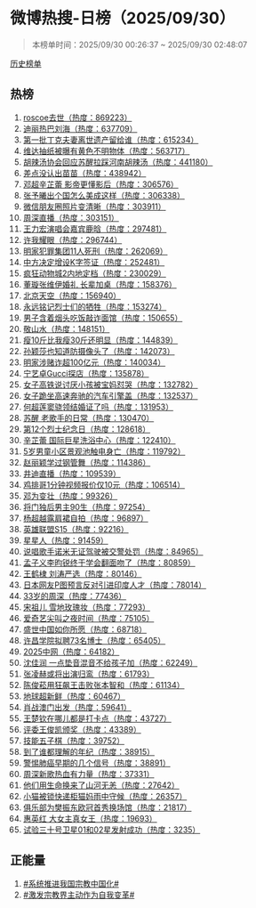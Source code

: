 <h1>
微博热搜-日榜（2025/09/30）
</h1>
<blockquote>
<p>
本榜单时间：2025/09/30 00:26:37 ~ 2025/09/30 02:48:07
</p>
</blockquote>
<p>
<a href="https://github.com/daifee/weibo-hot-search/tree/main/archives/daily">历史榜单</a>
</p>
<h2>
热榜
</h2>
<ol>

<li>
<a href="https://s.weibo.com/weibo?q=%23roscoe%E5%8E%BB%E4%B8%96%23" target="weibo">
roscoe去世（热度：869223）
</a>
</li>

<li>
<a href="https://s.weibo.com/weibo?q=%23%E8%BF%AA%E4%B8%BD%E7%83%AD%E5%B7%B4%E5%88%98%E6%B5%B7%23" target="weibo">
迪丽热巴刘海（热度：637709）
</a>
</li>

<li>
<a href="https://s.weibo.com/weibo?q=%23%E7%AC%AC%E4%B8%80%E6%89%B9%E4%B8%81%E5%85%8B%E5%A4%AB%E5%A6%BB%E7%A6%BB%E4%B8%96%E9%81%97%E4%BA%A7%E7%95%99%E7%BB%99%E8%B0%81%23" target="weibo">
第一批丁克夫妻离世遗产留给谁（热度：615234）
</a>
</li>

<li>
<a href="https://s.weibo.com/weibo?q=%23%E7%BB%B4%E8%BE%BE%E6%8A%BD%E7%BA%B8%E8%A2%AB%E6%9B%9D%E6%9C%89%E9%BB%84%E8%89%B2%E4%B8%8D%E6%98%8E%E7%89%A9%E4%BD%93%23" target="weibo">
维达抽纸被曝有黄色不明物体（热度：563717）
</a>
</li>

<li>
<a href="https://s.weibo.com/weibo?q=%23%E8%83%A1%E8%BE%A3%E6%B1%A4%E5%8D%8F%E4%BC%9A%E5%9B%9E%E5%BA%94%E8%8B%8F%E9%86%92%E6%8B%89%E8%B8%A9%E6%B2%B3%E5%8D%97%E8%83%A1%E8%BE%A3%E6%B1%A4%23" target="weibo">
胡辣汤协会回应苏醒拉踩河南胡辣汤（热度：441180）
</a>
</li>

<li>
<a href="https://s.weibo.com/weibo?q=%23%E5%B7%AE%E7%82%B9%E6%B2%A1%E8%AE%A4%E5%87%BA%E8%8B%97%E8%8B%97%23" target="weibo">
差点没认出苗苗（热度：438942）
</a>
</li>

<li>
<a href="https://s.weibo.com/weibo?q=%23%E9%82%93%E8%B6%85%E8%BE%9B%E8%8A%B7%E8%95%BE%20%E5%BD%B1%E5%B8%9D%E6%9B%B4%E6%87%82%E5%BD%B1%E5%90%8E%23" target="weibo">
邓超辛芷蕾 影帝更懂影后（热度：306576）
</a>
</li>

<li>
<a href="https://s.weibo.com/weibo?q=%23%E5%BC%A0%E4%BA%88%E6%9B%A6%E5%87%BA%E4%B8%AA%E5%9B%BD%E6%80%8E%E4%B9%88%E7%BE%8E%E6%88%90%E8%BF%99%E6%A0%B7%23" target="weibo">
张予曦出个国怎么美成这样（热度：306338）
</a>
</li>

<li>
<a href="https://s.weibo.com/weibo?q=%23%E5%BE%AE%E4%BF%A1%E6%9C%8B%E5%8F%8B%E5%9C%88%E7%85%A7%E7%89%87%E5%8F%98%E6%B8%85%E6%99%B0%23" target="weibo">
微信朋友圈照片变清晰（热度：303911）
</a>
</li>

<li>
<a href="https://s.weibo.com/weibo?q=%23%E5%91%A8%E6%B7%B1%E7%9B%B4%E6%92%AD%23" target="weibo">
周深直播（热度：303151）
</a>
</li>

<li>
<a href="https://s.weibo.com/weibo?q=%23%E7%8E%8B%E5%8A%9B%E5%AE%8F%E6%BC%94%E5%94%B1%E4%BC%9A%E5%98%89%E5%AE%BE%E9%B9%BF%E6%99%97%23" target="weibo">
王力宏演唱会嘉宾鹿晗（热度：297481）
</a>
</li>

<li>
<a href="https://s.weibo.com/weibo?q=%23%E8%AE%B8%E6%88%91%E8%80%80%E7%9C%BC%23" target="weibo">
许我耀眼（热度：296744）
</a>
</li>

<li>
<a href="https://s.weibo.com/weibo?q=%23%E6%98%8E%E5%AE%B6%E7%8A%AF%E7%BD%AA%E9%9B%86%E5%9B%A211%E4%BA%BA%E6%AD%BB%E5%88%91%23" target="weibo">
明家犯罪集团11人死刑（热度：262069）
</a>
</li>

<li>
<a href="https://s.weibo.com/weibo?q=%23%E4%B8%AD%E6%96%B9%E5%86%B3%E5%AE%9A%E5%A2%9E%E8%AE%BEK%E5%AD%97%E7%AD%BE%E8%AF%81%23" target="weibo">
中方决定增设K字签证（热度：252481）
</a>
</li>

<li>
<a href="https://s.weibo.com/weibo?q=%23%E7%96%AF%E7%8B%82%E5%8A%A8%E7%89%A9%E5%9F%8E2%E5%86%85%E5%9C%B0%E5%AE%9A%E6%A1%A3%23" target="weibo">
疯狂动物城2内地定档（热度：230029）
</a>
</li>

<li>
<a href="https://s.weibo.com/weibo?q=%23%E8%91%A3%E7%92%87%E5%BC%A0%E7%BB%B4%E4%BC%8A%E5%A9%9A%E7%A4%BC%20%E9%95%BF%E8%BE%88%E5%8A%A0%E6%A1%8C%23" target="weibo">
董璇张维伊婚礼 长辈加桌（热度：158376）
</a>
</li>

<li>
<a href="https://s.weibo.com/weibo?q=%23%E5%8C%97%E4%BA%AC%E5%A4%A9%E7%A9%BA%23" target="weibo">
北京天空（热度：156940）
</a>
</li>

<li>
<a href="https://s.weibo.com/weibo?q=%23%E6%B0%B8%E8%BF%9C%E9%93%AD%E8%AE%B0%E7%83%88%E5%A3%AB%E4%BB%AC%E7%9A%84%E7%89%BA%E7%89%B2%23" target="weibo">
永远铭记烈士们的牺牲（热度：153274）
</a>
</li>

<li>
<a href="https://s.weibo.com/weibo?q=%23%E7%94%B7%E5%AD%90%E5%90%AB%E7%9D%80%E7%83%9F%E5%A4%B4%E5%90%83%E9%A5%AD%E6%95%B2%E8%AF%88%E9%9D%A2%E9%A6%86%23" target="weibo">
男子含着烟头吃饭敲诈面馆（热度：150655）
</a>
</li>

<li>
<a href="https://s.weibo.com/weibo?q=%23%E6%95%AC%E5%B1%B1%E6%B0%B4%23" target="weibo">
敬山水（热度：148151）
</a>
</li>

<li>
<a href="https://s.weibo.com/weibo?q=%23%E7%98%A610%E6%96%A4%E6%AF%94%E6%88%91%E7%98%A630%E6%96%A4%E8%BF%98%E6%98%8E%E6%98%BE%23" target="weibo">
瘦10斤比我瘦30斤还明显（热度：144839）
</a>
</li>

<li>
<a href="https://s.weibo.com/weibo?q=%23%E5%AD%99%E9%A2%96%E8%8E%8E%E4%B9%9F%E7%9F%A5%E9%81%93%E9%98%B2%E6%91%84%E5%83%8F%E5%A4%B4%E4%BA%86%23" target="weibo">
孙颖莎也知道防摄像头了（热度：142073）
</a>
</li>

<li>
<a href="https://s.weibo.com/weibo?q=%23%E6%98%8E%E5%AE%B6%E6%B6%89%E8%B5%8C%E8%AF%88%E8%B6%85100%E4%BA%BF%E5%85%83%23" target="weibo">
明家涉赌诈超100亿元（热度：140034）
</a>
</li>

<li>
<a href="https://s.weibo.com/weibo?q=%23%E5%AE%81%E8%89%BA%E5%8D%93Gucci%E6%8E%A2%E5%BA%97%23" target="weibo">
宁艺卓Gucci探店（热度：135878）
</a>
</li>

<li>
<a href="https://s.weibo.com/weibo?q=%23%E5%A5%B3%E5%AD%90%E9%AB%98%E9%93%81%E8%AF%B4%E8%AE%A8%E5%8E%8C%E5%B0%8F%E5%AD%A9%E8%A2%AB%E5%AE%9D%E5%A6%88%E6%80%BC%E5%93%AD%23" target="weibo">
女子高铁说讨厌小孩被宝妈怼哭（热度：132782）
</a>
</li>

<li>
<a href="https://s.weibo.com/weibo?q=%23%E5%A5%B3%E5%AD%90%E8%B7%AA%E5%9D%90%E9%AB%98%E9%80%9F%E5%A5%94%E9%A9%B0%E7%9A%84%E6%B1%BD%E8%BD%A6%E5%BC%95%E6%93%8E%E7%9B%96%23" target="weibo">
女子跪坐高速奔驰的汽车引擎盖（热度：132537）
</a>
</li>

<li>
<a href="https://s.weibo.com/weibo?q=%23%E4%BD%95%E8%B6%85%E8%8E%B2%E7%AA%A6%E9%AA%81%E9%A2%86%E7%BB%93%E5%A9%9A%E8%AF%81%E4%BA%86%E5%90%97%23" target="weibo">
何超莲窦骁领结婚证了吗（热度：131953）
</a>
</li>

<li>
<a href="https://s.weibo.com/weibo?q=%23%E8%8B%8F%E9%86%92%20%E8%80%81%E6%AD%8C%E6%89%8B%E7%9A%84%E6%97%A5%E5%B8%B8%23" target="weibo">
苏醒 老歌手的日常（热度：130470）
</a>
</li>

<li>
<a href="https://s.weibo.com/weibo?q=%23%E7%AC%AC12%E4%B8%AA%E7%83%88%E5%A3%AB%E7%BA%AA%E5%BF%B5%E6%97%A5%23" target="weibo">
第12个烈士纪念日（热度：128618）
</a>
</li>

<li>
<a href="https://s.weibo.com/weibo?q=%23%E8%BE%9B%E8%8A%B7%E8%95%BE%20%E5%9B%BD%E9%99%85%E5%B7%A8%E6%98%9F%E6%B4%97%E6%B5%B4%E4%B8%AD%E5%BF%83%23" target="weibo">
辛芷蕾 国际巨星洗浴中心（热度：122410）
</a>
</li>

<li>
<a href="https://s.weibo.com/weibo?q=%235%E5%B2%81%E7%94%B7%E7%AB%A5%E5%B0%8F%E5%8C%BA%E6%99%AF%E8%A7%82%E6%B1%A0%E8%A7%A6%E7%94%B5%E8%BA%AB%E4%BA%A1%23" target="weibo">
5岁男童小区景观池触电身亡（热度：119792）
</a>
</li>

<li>
<a href="https://s.weibo.com/weibo?q=%23%E8%B5%B5%E4%B8%BD%E9%A2%96%E5%AD%A6%E8%BF%87%E9%92%A2%E7%AE%A1%E8%88%9E%23" target="weibo">
赵丽颖学过钢管舞（热度：114386）
</a>
</li>

<li>
<a href="https://s.weibo.com/weibo?q=%23%E4%BA%95%E8%BF%AA%E7%9B%B4%E6%92%AD%23" target="weibo">
井迪直播（热度：109539）
</a>
</li>

<li>
<a href="https://s.weibo.com/weibo?q=%23%E9%B8%A1%E6%8E%92%E5%93%A51%E5%88%86%E9%92%9F%E8%A7%86%E9%A2%91%E6%8A%A5%E4%BB%B7%E4%BB%8510%E5%85%83%23" target="weibo">
鸡排哥1分钟视频报价仅10元（热度：106514）
</a>
</li>

<li>
<a href="https://s.weibo.com/weibo?q=%23%E9%82%93%E4%B8%BA%E5%8F%98%E5%A3%AE%23" target="weibo">
邓为变壮（热度：99326）
</a>
</li>

<li>
<a href="https://s.weibo.com/weibo?q=%23%E5%B0%86%E9%97%A8%E7%8B%AC%E5%90%8E%E7%94%B7%E4%B8%BB90%E7%94%9F%23" target="weibo">
将门独后男主90生（热度：97254）
</a>
</li>

<li>
<a href="https://s.weibo.com/weibo?q=%23%E6%9D%A8%E8%B6%85%E8%B6%8A%E9%9C%B2%E8%82%A9%E8%A3%99%E8%87%AA%E6%8B%8D%23" target="weibo">
杨超越露肩裙自拍（热度：96897）
</a>
</li>

<li>
<a href="https://s.weibo.com/weibo?q=%23%E8%8B%B1%E9%9B%84%E8%81%94%E7%9B%9FS15%23" target="weibo">
英雄联盟S15（热度：92216）
</a>
</li>

<li>
<a href="https://s.weibo.com/weibo?q=%23%E6%98%9F%E6%98%9F%E4%BA%BA%23" target="weibo">
星星人（热度：91459）
</a>
</li>

<li>
<a href="https://s.weibo.com/weibo?q=%23%E8%AF%B4%E5%94%B1%E6%AD%8C%E6%89%8B%E8%AF%BA%E7%B1%B3%E6%97%A0%E8%AF%81%E9%A9%BE%E9%A9%B6%E8%A2%AB%E4%BA%A4%E8%AD%A6%E5%A4%84%E7%BD%9A%23" target="weibo">
说唱歌手诺米无证驾驶被交警处罚（热度：84965）
</a>
</li>

<li>
<a href="https://s.weibo.com/weibo?q=%23%E5%AD%9F%E5%AD%90%E4%B9%89%E6%9D%8E%E6%98%80%E9%94%90%E7%BB%88%E4%BA%8E%E5%AD%A6%E4%BC%9A%E7%BF%BB%E9%9D%A2%E5%90%BB%E4%BA%86%23" target="weibo">
孟子义李昀锐终于学会翻面吻了（热度：80859）
</a>
</li>

<li>
<a href="https://s.weibo.com/weibo?q=%23%E7%8E%8B%E9%B9%A4%E6%A3%A3%20%E5%88%98%E6%B6%9B%E4%B8%A5%E9%80%89%23" target="weibo">
王鹤棣 刘涛严选（热度：80146）
</a>
</li>

<li>
<a href="https://s.weibo.com/weibo?q=%23%E6%97%A5%E6%9C%AC%E7%BD%91%E5%8F%8BP%E5%9B%BE%E9%A2%84%E8%A8%80%E5%8F%8D%E5%AF%B9%E5%BC%95%E8%BF%9B%E5%8D%B0%E5%BA%A6%E4%BA%BA%E6%89%8D%23" target="weibo">
日本网友P图预言反对引进印度人才（热度：78014）
</a>
</li>

<li>
<a href="https://s.weibo.com/weibo?q=%2333%E5%B2%81%E7%9A%84%E5%91%A8%E6%B7%B1%23" target="weibo">
33岁的周深（热度：77436）
</a>
</li>

<li>
<a href="https://s.weibo.com/weibo?q=%23%E5%AE%8B%E7%A5%96%E5%84%BF%20%E9%9B%AA%E5%9C%B0%E7%8E%AB%E7%91%B0%E5%A6%86%23" target="weibo">
宋祖儿 雪地玫瑰妆（热度：77293）
</a>
</li>

<li>
<a href="https://s.weibo.com/weibo?q=%23%E7%88%B1%E5%A5%87%E8%89%BA%E5%B0%96%E5%8F%AB%E4%B9%8B%E5%A4%9C%E6%97%B6%E9%97%B4%23" target="weibo">
爱奇艺尖叫之夜时间（热度：75105）
</a>
</li>

<li>
<a href="https://s.weibo.com/weibo?q=%23%E7%9B%9B%E4%B8%96%E4%B8%AD%E5%9B%BD%E5%A6%82%E4%BD%A0%E6%89%80%E6%84%BF%23" target="weibo">
盛世中国如你所愿（热度：68718）
</a>
</li>

<li>
<a href="https://s.weibo.com/weibo?q=%23%E8%AE%B8%E6%98%8C%E5%AD%A6%E9%99%A2%E6%8B%9F%E8%81%9873%E5%90%8D%E5%8D%9A%E5%A3%AB%23" target="weibo">
许昌学院拟聘73名博士（热度：65405）
</a>
</li>

<li>
<a href="https://s.weibo.com/weibo?q=%232025%E4%B8%AD%E7%BD%91%23" target="weibo">
2025中网（热度：64182）
</a>
</li>

<li>
<a href="https://s.weibo.com/weibo?q=%23%E6%B2%88%E4%BD%B3%E6%B6%A6%20%E4%B8%80%E7%82%B9%E5%9E%AB%E9%9F%B3%E6%B7%B7%E9%9F%B3%E4%B8%8D%E7%BB%99%E5%AD%A9%E5%AD%90%E5%8A%A0%23" target="weibo">
沈佳润 一点垫音混音不给孩子加（热度：62249）
</a>
</li>

<li>
<a href="https://s.weibo.com/weibo?q=%23%E5%BC%A0%E5%87%8C%E8%B5%AB%E6%88%96%E5%B0%86%E5%87%BA%E6%BC%94%E5%BD%92%E9%B8%BE%23" target="weibo">
张凌赫或将出演归鸾（热度：61793）
</a>
</li>

<li>
<a href="https://s.weibo.com/weibo?q=%23%E9%99%88%E4%BF%8A%E8%8F%98%E7%94%A8%E7%8B%82%E9%A3%99%E7%8E%8B%E5%87%BB%E8%B4%A5%E5%BC%A0%E6%9C%AC%E6%99%BA%E5%92%8C%23" target="weibo">
陈俊菘用狂飙王击败张本智和（热度：61134）
</a>
</li>

<li>
<a href="https://s.weibo.com/weibo?q=%23%E5%9C%B0%E7%90%83%E8%B6%85%E6%96%B0%E9%B2%9C%23" target="weibo">
地球超新鲜（热度：60467）
</a>
</li>

<li>
<a href="https://s.weibo.com/weibo?q=%23%E8%82%96%E6%88%98%E6%BE%B3%E9%97%A8%E5%87%BA%E5%8F%91%23" target="weibo">
肖战澳门出发（热度：59641）
</a>
</li>

<li>
<a href="https://s.weibo.com/weibo?q=%23%E7%8E%8B%E6%A5%9A%E9%92%A6%E5%9C%A8%E5%93%AA%E5%84%BF%E9%83%BD%E6%98%AF%E6%89%93%E5%8D%A1%E7%82%B9%23" target="weibo">
王楚钦在哪儿都是打卡点（热度：43727）
</a>
</li>

<li>
<a href="https://s.weibo.com/weibo?q=%23%E8%AF%84%E5%A7%94%E7%8E%8B%E4%BF%8A%E5%87%AF%E9%A2%81%E5%A5%96%23" target="weibo">
评委王俊凯颁奖（热度：43389）
</a>
</li>

<li>
<a href="https://s.weibo.com/weibo?q=%23%E6%8A%80%E8%83%BD%E4%BA%94%E5%AD%90%E6%A3%8B%23" target="weibo">
技能五子棋（热度：39752）
</a>
</li>

<li>
<a href="https://s.weibo.com/weibo?q=%23%E5%88%B0%E4%BA%86%E8%B0%81%E9%83%BD%E7%90%86%E8%A7%A3%E7%9A%84%E5%B9%B4%E7%BA%AA%23" target="weibo">
到了谁都理解的年纪（热度：38915）
</a>
</li>

<li>
<a href="https://s.weibo.com/weibo?q=%23%E8%AD%A6%E6%83%95%E8%82%BA%E7%99%8C%E6%97%A9%E6%9C%9F%E7%9A%84%E5%87%A0%E4%B8%AA%E4%BF%A1%E5%8F%B7%23" target="weibo">
警惕肺癌早期的几个信号（热度：38891）
</a>
</li>

<li>
<a href="https://s.weibo.com/weibo?q=%23%E5%91%A8%E6%B7%B1%E6%96%B0%E6%AD%8C%E7%83%AD%E8%A1%80%E6%9C%89%E5%8A%9B%E9%87%8F%23" target="weibo">
周深新歌热血有力量（热度：37331）
</a>
</li>

<li>
<a href="https://s.weibo.com/weibo?q=%23%E4%BB%96%E4%BB%AC%E7%94%A8%E7%94%9F%E5%91%BD%E6%8D%A2%E6%9D%A5%E4%BA%86%E5%B1%B1%E6%B2%B3%E6%97%A0%E6%81%99%23" target="weibo">
他们用生命换来了山河无恙（热度：27642）
</a>
</li>

<li>
<a href="https://s.weibo.com/weibo?q=%23%E5%B0%8F%E7%8C%AB%E8%A2%AB%E9%94%81%E5%BF%AB%E9%80%92%E6%9F%9C%E7%8C%AB%E5%A6%88%E9%9B%A8%E4%B8%AD%E5%AE%88%E5%80%99%23" target="weibo">
小猫被锁快递柜猫妈雨中守候（热度：26357）
</a>
</li>

<li>
<a href="https://s.weibo.com/weibo?q=%23%E4%BF%B1%E4%B9%90%E9%83%A8%E4%B8%BA%E6%A8%8A%E6%8C%AF%E4%B8%9C%E6%AC%A7%E5%86%A0%E9%A6%96%E7%A7%80%E6%8D%A2%E5%9C%BA%E9%A6%86%23" target="weibo">
俱乐部为樊振东欧冠首秀换场馆（热度：21817）
</a>
</li>

<li>
<a href="https://s.weibo.com/weibo?q=%23%E6%83%A0%E8%8B%B1%E7%BA%A2%20%E5%A4%A7%E5%A5%B3%E4%B8%BB%E7%9C%9F%E5%A5%B3%E7%8E%8B%23" target="weibo">
惠英红 大女主真女王（热度：19693）
</a>
</li>

<li>
<a href="https://s.weibo.com/weibo?q=%23%E8%AF%95%E9%AA%8C%E4%B8%89%E5%8D%81%E5%8F%B7%E5%8D%AB%E6%98%9F01%E5%92%8C02%E6%98%9F%E5%8F%91%E5%B0%84%E6%88%90%E5%8A%9F%23" target="weibo">
试验三十号卫星01和02星发射成功（热度：3235）
</a>
</li>

</ol>
<h2>
正能量
</h2>
<ol>

<li>
<a href="https://s.weibo.com/weibo?q=%23%23%E7%B3%BB%E7%BB%9F%E6%8E%A8%E8%BF%9B%E6%88%91%E5%9B%BD%E5%AE%97%E6%95%99%E4%B8%AD%E5%9B%BD%E5%8C%96%23%23" target="weibo">
#系统推进我国宗教中国化#
</a>
</li>

<li>
<a href="https://s.weibo.com/weibo?q=%23%23%E6%BF%80%E5%8F%91%E5%AE%97%E6%95%99%E7%95%8C%E4%B8%BB%E5%8A%A8%E4%BD%9C%E4%B8%BA%E8%87%AA%E6%88%91%E5%8F%98%E9%9D%A9%23%23" target="weibo">
#激发宗教界主动作为自我变革#
</a>
</li>

</ol>
